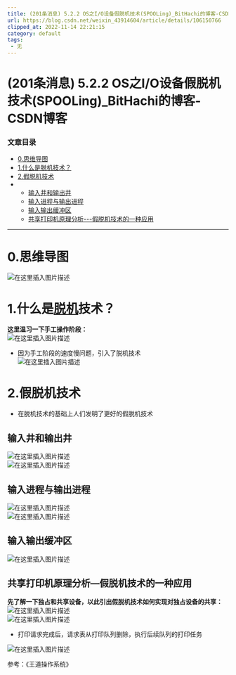 ```yaml
---
title: (201条消息) 5.2.2 OS之I/O设备假脱机技术(SPOOLing)_BitHachi的博客-CSDN博客
url: https://blog.csdn.net/weixin_43914604/article/details/106150766
clipped_at: 2022-11-14 22:21:15
category: default
tags: 
 - 无
---
```



# (201条消息) 5.2.2 OS之I/O设备假脱机技术(SPOOLing)_BitHachi的博客-CSDN博客

### 文章目录

*   [0.思维导图](#0_2)
*   [1.什么是脱机技术？](#1_4)
*   [2.假脱机技术](#2_10)
*   *   [输入井和输出井](#_13)
    *   [输入进程与输出进程](#_17)
    *   [输入输出缓冲区](#_20)
    *   [共享打印机原理分析---假脱机技术的一种应用](#_22)

* * *

# 0.思维导图

![在这里插入图片描述](assets/1668435675-71e79ebc00283692b23c8622bde64467.png)

# 1.什么是[脱机](https://so.csdn.net/so/search?q=%E8%84%B1%E6%9C%BA&spm=1001.2101.3001.7020)技术？

**这里温习一下手工操作阶段：**  
![在这里插入图片描述](assets/1668435675-34f29c113a00407102bee335c8c4e727.png)

*   因为手工阶段的速度慢问题，引入了脱机技术  
    ![在这里插入图片描述](assets/1668435675-fb15724ebf658b5bd5306057405707de.png)

# 2.假脱机技术

*   在脱机技术的基础上人们发明了更好的假脱机技术

## 输入井和输出井

![在这里插入图片描述](assets/1668435675-5abd50c5267de40990aeabd96e7096f7.png)  
![在这里插入图片描述](assets/1668435675-37f18db4f5c80e08916f6294a39f3a46.png)

## 输入进程与输出进程

![在这里插入图片描述](assets/1668435675-ae9b086bcf5323c37f6719ba401df0f2.png)  
![在这里插入图片描述](assets/1668435675-1d3b4e229a2b4c11cc01d73c30de289b.png)

## 输入输出缓冲区

![在这里插入图片描述](assets/1668435675-d29a103b82bf990ed2b30b55f7c67f6f.png)

## 共享打印机原理分析—假脱机技术的一种应用

**先了解一下独占和共享设备，以此引出假脱机技术如何实现对独占设备的共享：**  
![在这里插入图片描述](assets/1668435675-fb85f379656054c47663d63d53472e72.png)  
![在这里插入图片描述](assets/1668435675-5207997761f2ed046e615f8fbcd9fa7e.png)

*   打印请求完成后，请求表从打印队列删除，执行后续队列的打印任务

![在这里插入图片描述](assets/1668435675-8f4025022f472ef915fd6e6a76a45484.png)

参考：《王道操作系统》